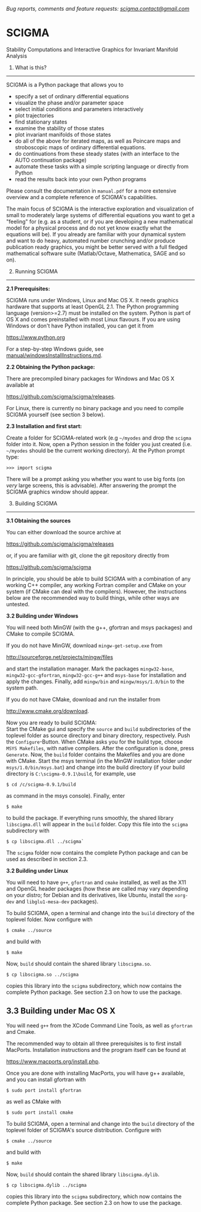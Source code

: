 *Bug reports, comments and feature requests: scigma.contact@gmail.com*

SCIGMA 
======
Stability Computations and Interactive Graphics for Invariant Manifold Analysis

1. What is this?
----------------
SCIGMA is a Python package that allows you to
* specify a set of ordinary differential equations
* visualize the phase and/or parameter space
* select initial conditions and parameters interactively
* plot trajectories
* find stationary states
* examine the stability of those states 
* plot invariant manifolds of those states 
* do all of the above for iterated maps, as well as
  Poincare maps and stroboscopic maps of ordinary
  differential equations.
* do continuations from these steady states (with an
  interface to the AUTO continuation package)
* automate these tasks with a simple scripting language
  or directly from Python
* read the results back into your own Python programs

Please consult the documentation in `manual.pdf` for a more extensive overview
and a complete reference of SCIGMA's capabilities.

The main focus of SCIGMA is the interactive exploration and visualization of
small to moderately large systems of differential equations you want to get a
"feeling" for (e.g. as a student, or if you are developing a new mathematical
model for a physical process and do not yet know exactly what the equations 
will be). If you already are familiar with your dynamical system and want to do
heavy, automated number crunching and/or produce publication ready graphics,
you might be better served with a full fledged mathematical software suite
(Matlab/Octave, Mathematica, SAGE and so on). 

2. Running SCIGMA
-----------------
 **2.1 Prerequisites:**

 SCIGMA runs under Windows, Linux and Mac OS X. It needs graphics hardware that
 supports at least OpenGL 2.1. The Python programming language (version>=2.7) must be 
 installed on the system. Python is part of OS X and comes preinstalled with
 most Linux flavours. If you are using Windows or don't have Python installed, you
 can get it from 

 https://www.python.org

 For a step-by-step Windows guide, see [manual/windowsInstallInstructions.md](manual/windowsInstallInstructions.md).

 **2.2 Obtaining the Python package:**

 There are precompiled binary packages for Windows and Mac OS X available at
 
 https://github.com/scigma/scigma/releases. 

 For Linux, there is currently no binary package and you need to compile SCIGMA
 yourself (see section 3 below).

 **2.3 Installation and first start:** 

 Create a folder for SCIGMA-related work (e.g `~/myodes` and drop the `scigma`
 folder into it. Now, open a Python session in the folder you just created
 (i.e. `~/myodes` should be the current working directory). At the Python
 prompt type:

    >>> import scigma

 There will be a prompt asking you whether you want to use big fonts (on *very*
 large screens, this is advisable). After answering the prompt the SCIGMA graphics
 window should appear. 
 
3. Building SCIGMA
------------------
 **3.1 Obtaining the sources**

 You can either download the source archive at 

 https://github.com/scigma/scigma/releases

 or, if you are familiar with git, clone the git repository directly from

 https://github.com/scigma/scigma

 In principle, you should be able to build SCIGMA with a combination of any 
 working C++ compiler, any working Fortran compiler and CMake on your
 system (if CMake can deal with the compilers). However, the instructions below
 are the recommended way to build things, while other ways are untested.
  
 **3.2 Building under Windows**

 You will need both MinGW (with the g++, gfortran and msys packages) and CMake
 to compile SCIGMA. 

 If you do not have MinGW, download `mingw-get-setup.exe` from

 http://sourceforge.net/projects/mingw/files 

 and start the installation manager. Mark the packages `mingw32-base`,
 `mingw32-gcc-gfortran`, `mingw32-gcc-g++` and `msys-base` for installation and
 apply the changes. Finally, add `mingw/bin` and `mingw/msys/1.0/bin` to the
 system path.

 If you do not have CMake, download and run the installer from

 http://www.cmake.org/download. 

 Now you are ready to build SCIGMA:  
 Start the CMake gui and specify the `source` and `build` subdirectories of the
 toplevel folder as source directory and binary directory, respectively. Push
 the `Configure`-Button. When CMake asks you for the build type, choose
 `MSYS Makefiles`, with native compilers. After the configuration is done,
 press `Generate`. Now, the `build` folder contains the Makefiles and you are
 done with CMake. 
 Start the msys terminal (in the MinGW installation folder under
 `msys/1.0/bin/msys.bat`) and change into the build directory (if your build
 directory is `C:\scigma-0.9.1\build`, for example, use

    $ cd /c/scigma-0.9.1/build

 as command in the msys console). Finally, enter

    $ make
 
 to build the package. If everything runs smoothly, the shared library
 `libscigma.dll` will appear in the `build` folder. Copy this file into the
 `scigma` subdirectory with
 
    $ cp libscigma.dll ../scigma`

 The `scigma` folder now contains the complete Python package and can be used
 as described in section 2.3.

 **3.2 Building under Linux**

 You will need to have `g++`, `gfortran` and `cmake` installed, as well as the
 X11 and OpenGL header packages (how these are called may vary depending on
 your distro; for Debian and its derivatives, like Ubuntu, install the
 `xorg-dev` and `libglu1-mesa-dev` packages).

 To build SCIGMA, open a terminal and change into the `build` directory of the
 toplevel folder. Now configure with

    $ cmake ../source

 and build with

    $ make

 Now, `build` should contain the shared library `libscigma.so`.

    $ cp libscigma.so ../scigma

 copies this library into the `scigma` subdirectory, which now contains the
 complete Python package. See section 2.3 on how to use the package.	 

 3.3 Building under Mac OS X
 ---------------------------
 You will need `g++` from the XCode Command Line Tools, as well as `gfortran`
 and Cmake.

 The recommended way to obtain all three prerequisites is to first install
 MacPorts. Installation instructions and the program itself can be found at 
 
 https://www.macports.org/install.php. 

 Once you are done with installing MacPorts, you will have g++ available, and
 you can install gfortran with

    $ sudo port install gfortran

 as well as CMake with
 
    $ sudo port install cmake

 To build SCIGMA, open a terminal and change into the `build` directory of the
 toplevel folder of SCIGMA's source distribution. Configure with

    $ cmake ../source

 and build with

    $ make

 Now, `build` should contain the shared library `libscigma.dylib`.

    $ cp libscigma.dylib ../scigma

 copies this library into the `scigma` subdirectory, which now contains the
 complete Python package. See section 2.3 on how to use the package.	 
 
